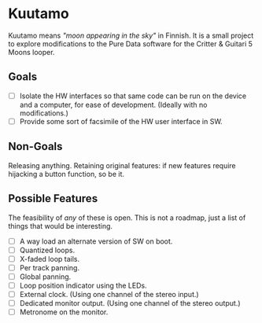 # Kuutamo

Kuutamo means *"moon appearing in the sky"* in Finnish. It is a small
project to explore modifications to the Pure Data software for the
Critter & Guitari 5 Moons looper.

## Goals

- [ ] Isolate the HW interfaces so that same code can be run on the
      device and a computer, for ease of development. (Ideally with no
      modifications.)
- [ ] Provide some sort of facsimile of the HW user interface in SW.

## Non-Goals

Releasing anything. Retaining original features: if new features
require hijacking a button function, so be it.

## Possible Features

The feasibility of _any_ of these is open. This is not a roadmap, just a
list of things that would be interesting.

- [ ] A way load an alternate version of SW on boot.
- [ ] Quantized loops.
- [ ] X-faded loop tails.
- [ ] Per track panning.
- [ ] Global panning.
- [ ] Loop position indicator using the LEDs.
- [ ] External clock. (Using one channel of the stereo input.)
- [ ] Dedicated monitor output. (Using one channel of the stereo output.)
- [ ] Metronome on the monitor.

